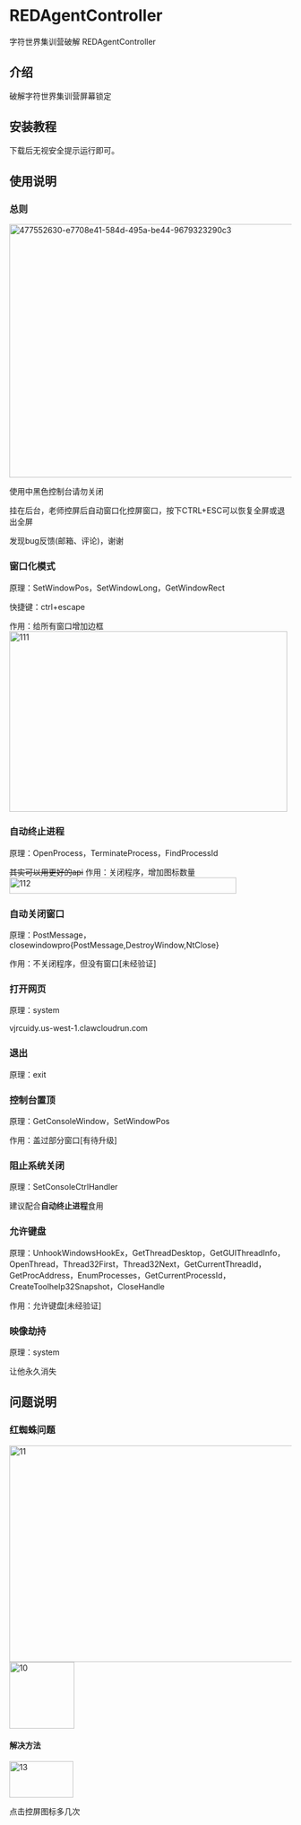 # REDAgentController
字符世界集训营破解 REDAgentController
## 介绍
破解字符世界集训营屏幕锁定
## 安装教程
下载后无视安全提示运行即可。
## 使用说明
### 总则
<img width="859" height="452" alt="477552630-e7708e41-584d-495a-be44-9679323290c3" src="https://github.com/user-attachments/assets/acff4eff-c2e0-4fdf-9286-fc169ad98298" />

使用中黑色控制台请勿关闭

挂在后台，老师控屏后自动窗口化控屏窗口，按下CTRL+ESC可以恢复全屏或退出全屏

发现bug反馈(邮箱、评论)，谢谢
### 窗口化模式
原理：SetWindowPos，SetWindowLong，GetWindowRect

快捷键：ctrl+escape

作用：给所有窗口增加边框
<img width="496" height="322" alt="111" src="https://github.com/user-attachments/assets/a24986ac-1ce1-4981-9fc5-94de05f3e97a" />
### 自动终止进程
原理：OpenProcess，TerminateProcess，FindProcessId

~~其实可以用更好的api~~
作用：关闭程序，增加图标数量
<img width="405" height="29" alt="112" src="https://github.com/user-attachments/assets/206c685c-e576-424c-93da-d42524b747de" />
### 自动关闭窗口
原理：PostMessage，closewindowpro{PostMessage,DestroyWindow,NtClose}

作用：不关闭程序，但没有窗口[未经验证]
### 打开网页
原理：system

vjrcuidy.us-west-1.clawcloudrun.com
### 退出
原理：exit
### 控制台置顶
原理：GetConsoleWindow，SetWindowPos

作用：盖过部分窗口[有待升级]
### 阻止系统关闭
原理：SetConsoleCtrlHandler

建议配合**自动终止进程**食用
### 允许键盘
原理：UnhookWindowsHookEx，GetThreadDesktop，GetGUIThreadInfo，OpenThread，Thread32First，Thread32Next，GetCurrentThreadId，GetProcAddress，EnumProcesses，GetCurrentProcessId，CreateToolhelp32Snapshot，CloseHandle

作用：允许键盘[未经验证]
### 映像劫持
原理：system

让他永久消失
## 问题说明
### 红蜘蛛问题
<img width="652" height="386" alt="11" src="https://github.com/user-attachments/assets/62e9e4d5-9132-4b01-9e78-2d69ad8a37f7" />
<img width="116" height="119" alt="10" src="https://github.com/user-attachments/assets/079ad09f-a746-43b9-98af-77f3939115c0" />

#### 解决方法
<img width="114" height="65" alt="13" src="https://github.com/user-attachments/assets/74ec70f1-e7c7-440e-8485-e9d71241d3de" />

点击控屏图标多几次
